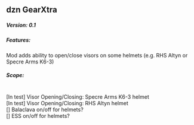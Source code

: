 ## dzn GearXtra
##### Version: 0.1

##### Features:
Mod adds ability to open/close visors on some helmets (e.g. RHS Altyn or Specre Arms K6-3)

##### Scope:
<br/>[In test] Visor Opening/Closing: Specre Arms K6-3 helmet
<br/>[In test] Visor Opening/Closing: RHS Altyn helmet
<br/>[] Balaclava on/off for helmets?
<br/>[] ESS on/off for helmets?
